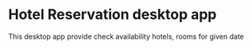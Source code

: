 # Hotel Reservation desktop app

This desktop app provide check availability hotels, rooms for given date
